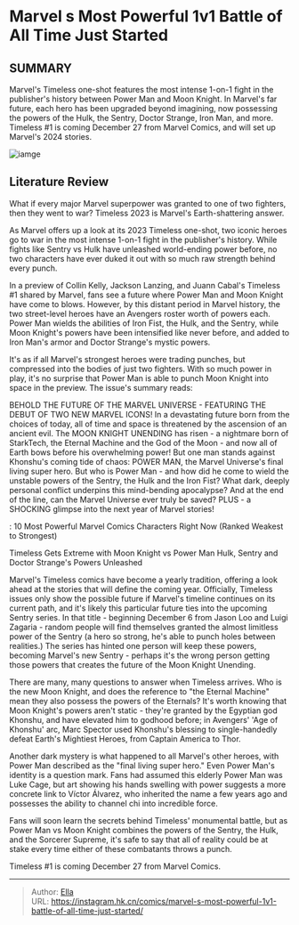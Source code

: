 # Marvel s Most Powerful 1v1 Battle of All Time Just Started


## SUMMARY 



  Marvel&#39;s Timeless one-shot features the most intense 1-on-1 fight in the publisher&#39;s history between Power Man and Moon Knight.   In Marvel&#39;s far future, each hero has been upgraded beyond imagining, now possessing the powers of the Hulk, the Sentry, Doctor Strange, Iron Man, and more.   Timeless #1 is coming December 27 from Marvel Comics, and will set up Marvel&#39;s 2024 stories.  

![iamge](https://static1.srcdn.com/wordpress/wp-content/uploads/2023/11/luke-cage-power-man-timeless-most-powerful.jpg)

## Literature Review

What if every major Marvel superpower was granted to one of two fighters, then they went to war? Timeless 2023 is Marvel&#39;s Earth-shattering answer.




As Marvel offers up a look at its 2023 Timeless one-shot, two iconic heroes go to war in the most intense 1-on-1 fight in the publisher&#39;s history. While fights like Sentry vs Hulk have unleashed world-ending power before, no two characters have ever duked it out with so much raw strength behind every punch.




In a preview of Collin Kelly, Jackson Lanzing, and Juann Cabal&#39;s Timeless #1 shared by Marvel, fans see a future where Power Man and Moon Knight have come to blows. However, by this distant period in Marvel history, the two street-level heroes have an Avengers roster worth of powers each. Power Man wields the abilities of Iron Fist, the Hulk, and the Sentry, while Moon Knight&#39;s powers have been intensified like never before, and added to Iron Man&#39;s armor and Doctor Strange&#39;s mystic powers.

         

It&#39;s as if all Marvel&#39;s strongest heroes were trading punches, but compressed into the bodies of just two fighters. With so much power in play, it&#39;s no surprise that Power Man is able to punch Moon Knight into space in the preview. The issue&#39;s summary reads:





BEHOLD THE FUTURE OF THE MARVEL UNIVERSE - FEATURING THE DEBUT OF TWO NEW MARVEL ICONS!
In a devastating future born from the choices of today, all of time and space is threatened by the ascension of an ancient evil. The MOON KNIGHT UNENDING has risen - a nightmare born of StarkTech, the Eternal Machine and the God of the Moon - and now all of Earth bows before his overwhelming power! But one man stands against Khonshu&#39;s coming tide of chaos: POWER MAN, the Marvel Universe&#39;s final living super hero. But who is Power Man - and how did he come to wield the unstable powers of the Sentry, the Hulk and the Iron Fist? What dark, deeply personal conflict underpins this mind-bending apocalypse? And at the end of the line, can the Marvel Universe ever truly be saved?
PLUS - a SHOCKING glimpse into the next year of Marvel stories!


 : 10 Most Powerful Marvel Comics Characters Right Now (Ranked Weakest to Strongest)


 Timeless Gets Extreme with Moon Knight vs Power Man 
Hulk, Sentry and Doctor Strange&#39;s Powers Unleashed


          




Marvel&#39;s Timeless comics have become a yearly tradition, offering a look ahead at the stories that will define the coming year. Officially, Timeless issues only show the possible future if Marvel&#39;s timeline continues on its current path, and it&#39;s likely this particular future ties into the upcoming Sentry series. In that title - beginning December 6 from Jason Loo and Luigi Zagaria - random people will find themselves granted the almost limitless power of the Sentry (a hero so strong, he&#39;s able to punch holes between realities.) The series has hinted one person will keep these powers, becoming Marvel&#39;s new Sentry - perhaps it&#39;s the wrong person getting those powers that creates the future of the Moon Knight Unending.

There are many, many questions to answer when Timeless arrives. Who is the new Moon Knight, and does the reference to &#34;the Eternal Machine&#34; mean they also possess the powers of the Eternals? It&#39;s worth knowing that Moon Knight&#39;s powers aren&#39;t static - they&#39;re granted by the Egyptian god Khonshu, and have elevated him to godhood before; in Avengers&#39; &#39;Age of Khonshu&#39; arc, Marc Spector used Khonshu&#39;s blessing to single-handedly defeat Earth&#39;s Mightiest Heroes, from Captain America to Thor.




Another dark mystery is what happened to all Marvel&#39;s other heroes, with Power Man described as the &#34;final living super hero.&#34; Even Power Man&#39;s identity is a question mark. Fans had assumed this elderly Power Man was Luke Cage, but art showing his hands swelling with power suggests a more concrete link to Víctor Álvarez, who inherited the name a few years ago and possesses the ability to channel chi into incredible force.

Fans will soon learn the secrets behind Timeless&#39; monumental battle, but as Power Man vs Moon Knight combines the powers of the Sentry, the Hulk, and the Sorcerer Supreme, it&#39;s safe to say that all of reality could be at stake every time either of these combatants throws a punch.

Timeless #1 is coming December 27 from Marvel Comics.



---

> Author: [Ella](https://instagram.hk.cn/)  
> URL: https://instagram.hk.cn/comics/marvel-s-most-powerful-1v1-battle-of-all-time-just-started/  

